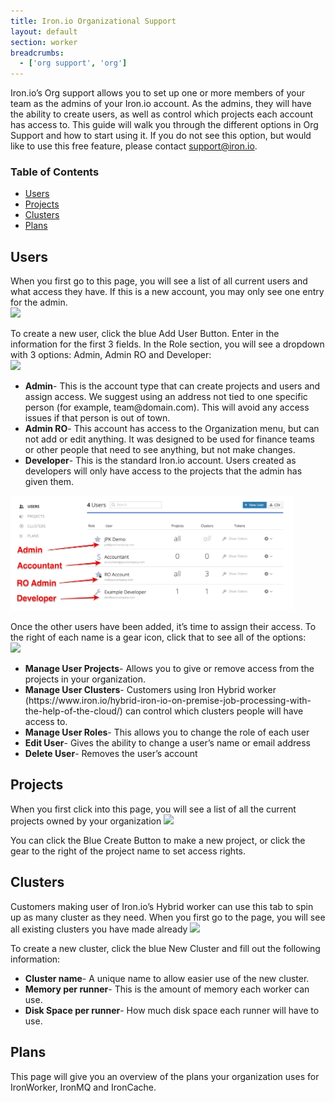 ```yaml
---
title: Iron.io Organizational Support 
layout: default
section: worker
breadcrumbs:
  - ['org support', 'org']
---
```

Iron.io’s Org support allows you to set up one or more members of your team as the admins of your Iron.io account. As the admins, they will have the ability to create users, as well as control which projects each account has access to. This guide will walk you through the different options in Org Support and how to start using it. If you do not see this option, but would like to use this free feature, please contact <a href='mailto:support@iron.io'>support@iron.io</a>.


<section id="toc">
  <h3>Table of Contents</h3>
  <ul>
    <li><a href="#users">Users</a></li>
    <li><a href="#projects">Projects</a></li>
    <li><a href="#clusters">Clusters</a></li>
    <li><a href="#plans">Plans</a></li></ul>
</section>

<h2 id="users">Users</h2>
When you first go to this page, you will see a list of all current users and what access they have. If this is a new account, you may only see one entry for the admin.<br />
<img src='https://raw.githubusercontent.com/iron-io/docs/gh-pages/images/users.png' style="width: 90%;">

To create a new user, click the blue Add User Button. Enter in the information for the first 3 fields. In the Role section, you will see a dropdown with 3 options: Admin, Admin RO and Developer:<br />
<img src='https://raw.githubusercontent.com/iron-io/docs/gh-pages/images/createUser.png' style="width: 90%;">
<ul>
<li><b>Admin</b>- This is the account type that can create projects and users and assign access.  We suggest using an address not tied to one specific person (for example, team@domain.com). This will avoid any access issues if that person is out of town.</li>

<li><b>Admin RO</b>- This account has access to the Organization menu, but can not add or edit anything. It was designed to be used for finance teams or other people that need to see anything, but not make changes.</li>

<li><b>Developer</b>- This is the standard Iron.io account. Users created as developers will only have access to the projects that the admin has given them.</li></ul>
<img src='https://raw.githubusercontent.com/iron-io/docs/gh-pages/images/madeRoles.png' style="width: 90%;">

Once the other users have been added, it’s time to assign their access. To the right of each name is a gear icon, click that to see all of the options:<br />
<img src='https://raw.githubusercontent.com/iron-io/docs/gh-pages/images/gearWithDripDowns.png' style="width: 90%;">

<ul><li><b>Manage User Projects</b>- Allows you to give or remove access from the projects in your organization.

<li><b>Manage User Clusters</b>- Customers using Iron Hybrid worker (https://www.iron.io/hybrid-iron-io-on-premise-job-processing-with-the-help-of-the-cloud/) can control which clusters people will have access to.</li>

<li><b>Manage User Roles</b>- This allows you to change the role of each user</li>

<li><b>Edit User</b>- Gives the ability to change a user’s name or email address</li>

<li><b>Delete User</b>- Removes the user’s account</li></ul>

<h2 id="projects">Projects</h2>
When you first click into this page, you will see a list of all the current projects owned by your organization
<img src='https://raw.githubusercontent.com/iron-io/docs/gh-pages/images/projectsOverview.png' style="width: 90%;"><br />

You can click the Blue Create Button to make a new project, or click the gear to the right of the project name to set access rights.

<h2 id="clusters">Clusters</h2>
Customers making user of Iron.io’s Hybrid worker can use this tab to spin up as many cluster as they need. When you first go to the page, you will see all existing clusters you have made already
<img src='https://raw.githubusercontent.com/iron-io/docs/gh-pages/images/clusterOverview.png' style="width: 90%;"><br />

To create a new cluster, click the blue New Cluster and fill out the following information:<ul>
<li><b>Cluster name</b>- A unique name to allow easier use of the new cluster.</li>
<li><b>Memory per runner</b>- This is the amount of memory each worker can use.</li>
<li><b>Disk Space per runner</b>- How much disk space each runner will have to use.</li></ul>

<h2 id="plans">Plans</h2>
This page will give you an overview of the plans your organization uses for IronWorker, IronMQ and IronCache.
